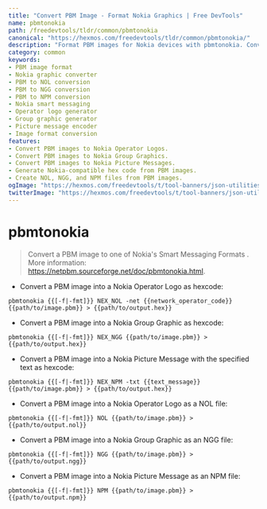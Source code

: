 ```yaml
---
title: "Convert PBM Image - Format Nokia Graphics | Free DevTools"
name: pbmtonokia
path: /freedevtools/tldr/common/pbmtonokia
canonical: "https://hexmos.com/freedevtools/tldr/common/pbmtonokia/"
description: "Format PBM images for Nokia devices with pbmtonokia. Convert to Operator Logos, Group Graphics, and Picture Messages. Free online tool, no registration required."
category: common
keywords:
- PBM image format
- Nokia graphic converter
- PBM to NOL conversion
- PBM to NGG conversion
- PBM to NPM conversion
- Nokia smart messaging
- Operator logo generator
- Group graphic generator
- Picture message encoder
- Image format conversion
features:
- Convert PBM images to Nokia Operator Logos.
- Convert PBM images to Nokia Group Graphics.
- Convert PBM images to Nokia Picture Messages.
- Generate Nokia-compatible hex code from PBM images.
- Create NOL, NGG, and NPM files from PBM images.
ogImage: "https://hexmos.com/freedevtools/t/tool-banners/json-utilities-banner.png"
twitterImage: "https://hexmos.com/freedevtools/t/tool-banners/json-utilities-banner.png"
---
```


# pbmtonokia

> Convert a PBM image to one of Nokia's Smart Messaging Formats .
> More information: <https://netpbm.sourceforge.net/doc/pbmtonokia.html>.

- Convert a PBM image into a Nokia Operator Logo as hexcode:

`pbmtonokia {{[-f|-fmt]}} NEX_NOL -net {{network_operator_code}} {{path/to/image.pbm}} > {{path/to/output.hex}}`

- Convert a PBM image into a Nokia Group Graphic as hexcode:

`pbmtonokia {{[-f|-fmt]}} NEX_NGG {{path/to/image.pbm}} > {{path/to/output.hex}}`

- Convert a PBM image into a Nokia Picture Message with the specified text as hexcode:

`pbmtonokia {{[-f|-fmt]}} NEX_NPM -txt {{text_message}} {{path/to/image.pbm}} > {{path/to/output.hex}}`

- Convert a PBM image into a Nokia Operator Logo as a NOL file:

`pbmtonokia {{[-f|-fmt]}} NOL {{path/to/image.pbm}} > {{path/to/output.nol}}`

- Convert a PBM image into a Nokia Group Graphic as an NGG file:

`pbmtonokia {{[-f|-fmt]}} NGG {{path/to/image.pbm}} > {{path/to/output.ngg}}`

- Convert a PBM image into a Nokia Picture Message as an NPM file:

`pbmtonokia {{[-f|-fmt]}} NPM {{path/to/image.pbm}} > {{path/to/output.npm}}`
